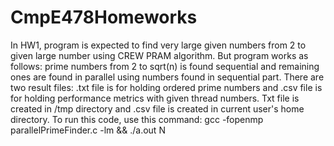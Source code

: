 # CmpE478Homeworks

In HW1, program is expected to find very large given numbers from 2 to given large number using CREW PRAM algorithm. 
But program  works as follows: prime numbers from 2 to sqrt(n) is found sequential and remaining ones are found in parallel using numbers found in sequential part. There are two result files: .txt file is for holding ordered prime numbers and .csv file is for holding performance metrics with given thread numbers. Txt file is created in /tmp directory and .csv file is created in current user's home directory. To run this code, use this command: gcc -fopenmp parallelPrimeFinder.c -lm && ./a.out N
